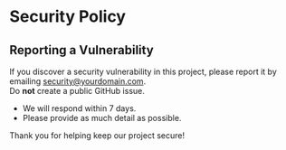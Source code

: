 # Security Policy

## Reporting a Vulnerability

If you discover a security vulnerability in this project, please report it by emailing security@yourdomain.com.  
Do **not** create a public GitHub issue.

- We will respond within 7 days.
- Please provide as much detail as possible.

Thank you for helping keep our project secure!